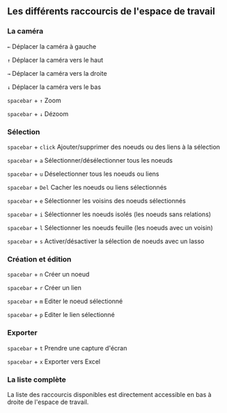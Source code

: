 ## Les différents raccourcis de l'espace de travail

### La caméra

```←``` Déplacer la caméra à gauche

```↑``` Déplacer la caméra vers le haut

```→``` Déplacer la caméra vers la droite

```↓``` Déplacer la caméra vers le bas

```spacebar``` + ```↑``` Zoom

```spacebar``` + ```↓``` Dézoom

### Sélection

```spacebar``` + ```click``` Ajouter/supprimer des noeuds ou des liens à la sélection

```spacebar``` + ```a``` Sélectionner/désélectionner tous les noeuds

```spacebar``` + ```u``` Déselectionner tous les noeuds ou liens

```spacebar``` + ```Del``` Cacher les noeuds ou liens sélectionnés

```spacebar``` + ```e``` Sélectionner les voisins des noeuds sélectionnés

```spacebar``` + ```i``` Sélectionner les noeuds isolés (les noeuds sans relations)

```spacebar``` + ```l``` Sélectionner les noeuds feuille (les noeuds avec un voisin)

```spacebar``` + ```s``` Activer/désactiver la sélection de noeuds avec un lasso

### Création et édition

```spacebar``` + ```n``` Créer un noeud

```spacebar``` + ```r``` Créer un lien

```spacebar``` + ```m``` Editer le noeud sélectionné

```spacebar``` + ```p``` Editer le lien sélectionné

### Exporter

```spacebar``` + ```t``` Prendre une capture d'écran

```spacebar``` + ```x``` Exporter vers Excel

### La liste complète

La liste des raccourcis disponibles est directement accessible en bas à droite de l'espace de travail.

